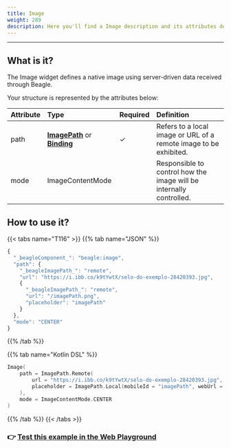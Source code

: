 ```yaml
---
title: Image
weight: 289
description: Here you'll find a Image description and its attributes details.
---
```


---

## What is it?

The Image widget defines a native image using server-driven data received through Beagle.  

Your structure is represented by the attributes below:

| **Attribute** | **Type** | Required | **Definition** |
| :--- | :--- | :--- | :--- |
| path | [**ImagePath**](imagepath.md) or [**Binding**](../../../context/#bindings) |     ✓ | Refers to a local image or URL of a remote image to be exhibited. |
| mode | ImageContentMode |  | Responsible to control how the image will be internally controlled. |

## How to use it?

{{< tabs name="T116" >}}
{{% tab name="JSON" %}}
```javascript
{
  "_beagleComponent_": "beagle:image",
  "path": {
    "_beagleImagePath_": "remote",
    "url": "https://i.ibb.co/k9tYwtX/selo-do-exemplo-28420393.jpg",
    {
      "_beagleImagePath_": "remote",
      "url": "/imagePath.png",
      "placeholder": "imagePath"
    }
  },
  "mode": "CENTER"
}
```
{{% /tab %}}

{{% tab name="Kotlin DSL" %}}
```kotlin
Image(
    path = ImagePath.Remote(
        url = "https://i.ibb.co/k9tYwtX/selo-do-exemplo-28420393.jpg",
        placeholder = ImagePath.Local(mobileId = "imagePath", webUrl = "/imagePath.png")
    ),
    mode = ImageContentMode.CENTER
)
```
{{% /tab %}}
{{< /tabs >}}

### 👉 [Test this example in the Web Playground](https://beagle-playground.netlify.app/#/cloud/447a8f52ebf84b779bbabc6cdb62b2e9/image.json)
